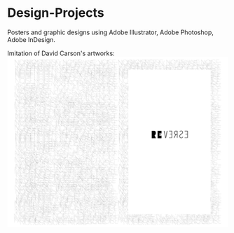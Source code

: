 # Design-Projects
Posters and graphic designs using Adobe Illustrator, Adobe Photoshop, Adobe InDesign.


Imitation of David Carson's artworks: 
![Book Cover](https://github.com/hungling0817/Design-Projects/blob/640ad7b9ef96c93abab6f54c7849801328300170/book%20cover.jpg "Book Cover")
